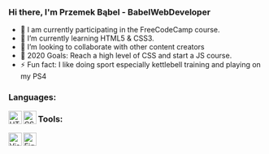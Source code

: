 ### Hi there, I'm Przemek Bąbel - BabelWebDeveloper

- 💼 I am currently participating in the FreeCodeCamp course.
- 🎯 I’m currently learning HTML5 & CSS3.
- 👯 I’m looking to collaborate with other content creators
- 🥅 2020 Goals: Reach a high level of CSS and start a JS course.
- ⚡ Fun fact: I like doing sport especially kettlebell training and playing on my PS4

### Languages:


<img align="left" alt="HTML" width="26px" src="https://raw.githubusercontent.com/BabelWebDeveloper/BabelWebDeveloper/master/img/html.png"/>
<img align="left" alt="CSS" width="26px" src="https://raw.githubusercontent.com/BabelWebDeveloper/BabelWebDeveloper/master/img/css.png"/>

### Tools:
<img align="left" alt="Visual Studio Code" width="26px" src="https://raw.githubusercontent.com/BabelWebDeveloper/BabelWebDeveloper/master/img/vsc.jpg"/>
<img align="left" alt="Figma" width="26px" src="https://raw.githubusercontent.com/BabelWebDeveloper/BabelWebDeveloper/master/img/figma.png"/>

